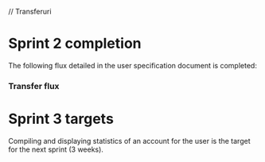 // Transferuri
# Sprint 2 completion

The following flux detailed in the user specification document is completed:
### Transfer flux

# Sprint 3 targets

Compiling and displaying statistics of an account for the user is the target for the next sprint (3 weeks).